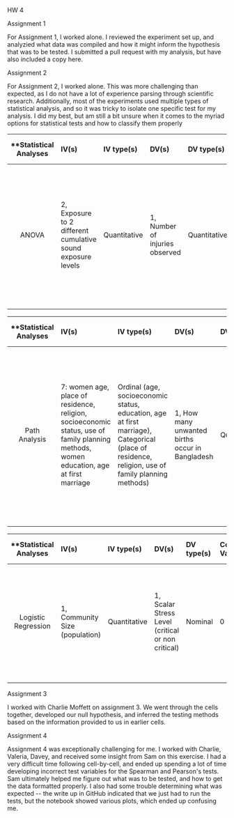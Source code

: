 HW 4

Assignment 1

For Assignment 1, I worked alone. I reviewed the experiment set up, and analyzied what data was compiled and how it might inform the hypothesis that was to be tested. I submitted a pull request with my analysis, but have also included a copy here.

Assignment 2

For Assignment 2, I worked alone. This was more challenging than expected, as I do not have a lot of experience parsing through scientific research. Additionally, most of the experiments used multiple types of statistical analysis, and so it was tricky to isolate one specific test for my analysis. I did my best, but am still a bit unsure when it comes to the myriad options for statistical tests and how to classify them properly

| **Statistical Analyses	|  IV(s)  |  IV type(s) |  DV(s)  |  DV type(s)  |  Control Var | Control Var type  | Question to be answered | _H0_ | alpha | link to paper **| 
|:----------:|:----------|:------------|:-------------|:-------------|:------------|:------------- |:------------------|:----:|:-------:|:-------|
ANOVA	| 2, Exposure to 2 different cumulative sound exposure levels | Quantitative | 1, Number of injuries observed | Quantitative | 1, fish exposed to all of the same environmental variables except for the sound exposure | Quantitative | What is the threshold of injury in Chinook salmon from impulsive sounds? | The threshold of injury in Chinook salmon from impulsive sounds is consistent with the previously agreed upon and research threshold.  | 0.05 | http://journals.plos.org/plosone/article?id=10.1371/journal.pone.0039593 |
  |||||||||

| **Statistical Analyses	|  IV(s)  |  IV type(s) |  DV(s)  |  DV type(s)  |  Control Var | Control Var type  | Question to be answered | _H0_ | alpha | link to paper **| 
|:----------:|:----------|:------------|:-------------|:-------------|:------------|:------------- |:------------------|:----:|:-------:|:-------|
Path Analysis	| 7: women age, place of residence, religion, socioeconomic status, use of family planning methods, women education, age at first marriage | Ordinal (age, socioeconomic status, education, age at first marriage), Categorical (place of residence, religion, use of family planning methods) | 1, How many unwanted births occur in Bangladesh  | Quantitative | 3: age (15 - 49), marital status (had been married), most recent pregnancy (less than 5 years) | Quantitative and Categorical | Can we showcase a correlation of an unwanted pregnancy with various social factors? | No predictive model can be developed based on the variables considered   | 0.01 for most correlates, though 0.05 for the correlation between age and likelihood of using a family planning method. Pearson's test was used to determine correlation levels.|  http://journals.plos.org/plosone/article?id=10.1371/journal.pone.0164007 |
  |||||||||

| **Statistical Analyses	|  IV(s)  |  IV type(s) |  DV(s)  |  DV type(s)  |  Control Var | Control Var type  | Question to be answered | _H0_ | alpha | link to paper **| 
|:----------:|:----------|:------------|:-------------|:-------------|:------------|:------------- |:------------------|:----:|:-------:|:-------|
Logistic Regression	| 1, Community Size (population) | Quantitative | 1, Scalar Stress Level (critical or non critical) | Nominal | 0 | N/A | Does population size impact the stress level of communities? | There is no relationship between the community size and the resulting scalar stress level within the community.  | 0.05 (for the chi-squared test being used to determine the degree to which the logistic regression model fits)  | http://journals.plos.org/plosone/article?id=10.1371/journal.pone.0091510#s2 |
  |||||||||

Assignment 3

I worked with Charlie Moffett on assignment 3. We went through the cells together, developed our null hypothesis, and inferred the testing methods based on the information provided to us in earlier cells. 

Assignment 4

Assignment 4 was exceptionally challenging for me. I worked with Charlie, Valeria, Davey, and received some insight from Sam on this exercise. I had a very difficult time following cell-by-cell, and ended up spending a lot of time developing incorrect test variables for the Spearman and Pearson's tests. Sam ultimately helped me figure out what was to be tested, and how to get the data formatted properly. I also had some trouble determining what was expected -- the write up in GitHub indicated that we just had to run the tests, but the notebook showed various plots, which ended up confusing me. 
